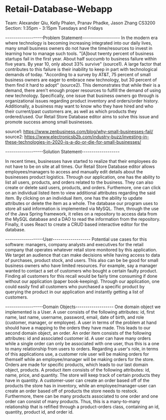 # Retail-Database-Webapp

Team: Alexander Qiu, Kelly Phalen, Pranav Phadke, Jason Zhang
CS3200 Section: 1:35pm - 3:15pm Tuesdays and Fridays

-------------------Problem Statement-------------------
 In the modern era where technology is becoming increasing integrated into our daily lives, many small
business owners do not have the time/resources to invest in learning how to manage such tools. "[A]bout 
twenty percent of business startups fail in the first year. About half succumb to business failure within
five years. By year 10, only about 33% survive" (source1). A large factor that contributes to this failure
is their inability to keep in part with technological demands of today. "According to a survey by AT&T,
75 percent of small business owners are eager to embrace new technology, but 30 percent of them find it
hard to adopt" (source2). This demonstrates that while their is a demand, there aren't enough proper 
resources to fulfill the demand of using new technology. Specifically, one issue that business owners
go through is organizational issues regarding product inventory and orders/order history. Additionally,
a business may want to know who they have hired and who their current/past customers are, as well as 
which products they ordered/used. Our Retail Store Database editor aims to solve this issue and promote 
success among small businesses.

source1: https://www.zenbusiness.com/blog/why-small-businesses-fail/
source2: https://www.electronicsb2b.com/industry-buzz/investing-in-these-technologies-in-2020-is-a-do-or-die-for-small-businesses/

-------------------Solution Statement-------------------

 In recent times, businesses have started to realize that their employees do not have to be on site 
at all times. Our Retail Store Database editor allows employees/managers to access and manually edit 
details about the businesses product logistics. Through our application, one has the ability
to list all users, products, and orders related to the business. They can also create or delete said
users, products, and orders. Furthemore, one can click on an individual listed item to view additional 
attributes regarding the said item. By clicking on an individual item, one has the ability to update
attributes or delete the item as a whole.
 The database our program uses to store all said information is implemented via MySQL. Then, through
the use of the Java Spring framework, it relies on a repository to access data from the MySQL database
and a DAO to read the information from the repository. Finally, it uses React to create a CRUD based
interactive editor for the database.

-------------------User-------------------
 Potential use cases for this software: managers, company analysts and executives for the retail 
company that operates whatever retail store monitored by this application. We target an 
audience that can make decisions while having access to data of purchases, product 
stock, and users. This also can be be good for small business owners who have limited resources. 
 For example, say a manager wanted to contact a set of customers who bought a certain faulty product.
Finding all customers for this recall would be fairly time consuming if done without our application
(paper book-keeping). Through our application, one could easily find all customers who purchased 
a specific product by querying the product in our application and instantly getting a list of customers.

-------------------Domain Objects-------------------
 One domain object we implemented is a User. A user consists of the following attributes: id, first name,
last name, username, password, email, date of birth, and role (customer, manager, or employee). A user
in terms of the problem at hand should have a mapping to the orders they have made. This leads to our second
domain object, an order. An order item consists of the following attributes: id and associated customer id.
A user can have many orders while a single order can only be associated with one user, thus this is a 
one to many relationship from users to orders. Regarding a user's role, in terms of this applications use,
a customer role user will be making orders for themself while an employee/manager will be making orders
for the store. Orders are made for specific products, which leads to our last domain object, products. 
A product item consists of the following attributes: id, name, price, and quantity. The store will keep
track of certain products they have in quantity. A customer-user can create an order based off of the products the
store has in inventory, while an employee/manager-user can create an order based off of products the store
needs to restock. Furthermore, there can be many products associated to one order and one order can consist of 
many products. Thus, this is a many-to-many relationship that is refified through a product-orders class,
containing an id, quantity, product id, and order id.

